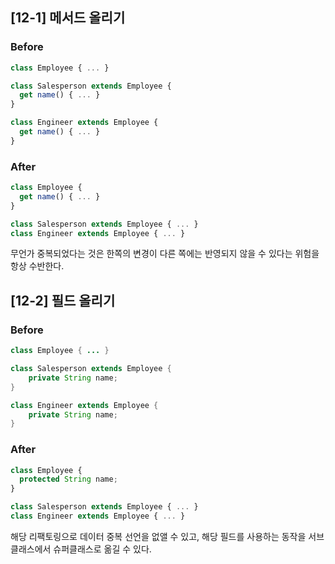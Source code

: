 ## [12-1] 메서드 올리기

### Before

```typescript
class Employee { ... }

class Salesperson extends Employee {
  get name() { ... }
}

class Engineer extends Employee {
  get name() { ... }
}
```

### After

```typescript
class Employee {
  get name() { ... }
}

class Salesperson extends Employee { ... }
class Engineer extends Employee { ... }
```

무언가 중복되었다는 것은 한쪽의 변경이 다른 쪽에는 반영되지 않을 수 있다는 위험을 항상 수반한다.


## [12-2] 필드 올리기

### Before

```java
class Employee { ... }

class Salesperson extends Employee {
    private String name;
}

class Engineer extends Employee {
    private String name;
}
```

### After

```typescript
class Employee {
  protected String name;
}

class Salesperson extends Employee { ... }
class Engineer extends Employee { ... }
```

해당 리팩토링으로 데이터 중복 선언을 없앨 수 있고, 해당 필드를 사용하는 동작을 서브클래스에서 슈퍼클래스로 옮길 수 있다.

